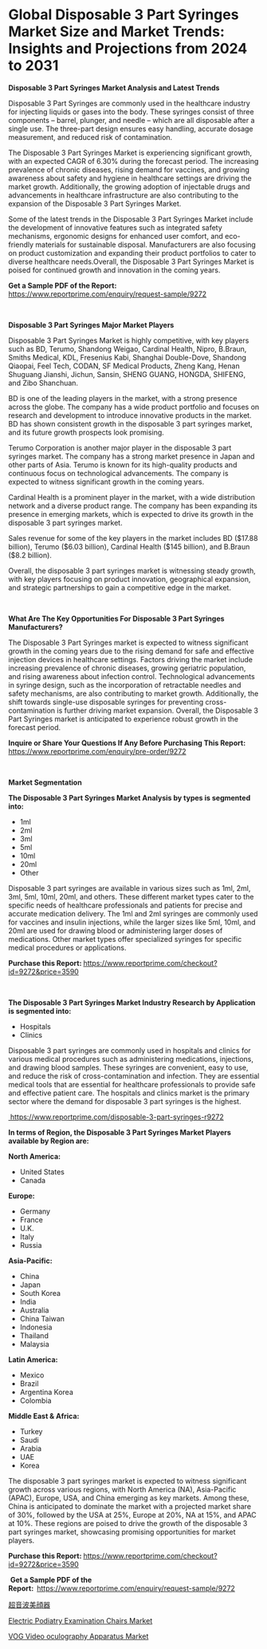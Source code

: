 <p><h1>Global Disposable 3 Part Syringes Market Size and Market Trends: Insights and Projections from 2024 to 2031</h1></p><p><strong>Disposable 3 Part Syringes Market Analysis and Latest Trends</strong></p>
<p><p>Disposable 3 Part Syringes are commonly used in the healthcare industry for injecting liquids or gases into the body. These syringes consist of three components – barrel, plunger, and needle – which are all disposable after a single use. The three-part design ensures easy handling, accurate dosage measurement, and reduced risk of contamination.</p><p>The Disposable 3 Part Syringes Market is experiencing significant growth, with an expected CAGR of 6.30% during the forecast period. The increasing prevalence of chronic diseases, rising demand for vaccines, and growing awareness about safety and hygiene in healthcare settings are driving the market growth. Additionally, the growing adoption of injectable drugs and advancements in healthcare infrastructure are also contributing to the expansion of the Disposable 3 Part Syringes Market.</p><p>Some of the latest trends in the Disposable 3 Part Syringes Market include the development of innovative features such as integrated safety mechanisms, ergonomic designs for enhanced user comfort, and eco-friendly materials for sustainable disposal. Manufacturers are also focusing on product customization and expanding their product portfolios to cater to diverse healthcare needs.Overall, the Disposable 3 Part Syringes Market is poised for continued growth and innovation in the coming years.</p></p>
<p><strong>Get a Sample PDF of the Report:&nbsp;</strong> <a href="https://www.reportprime.com/enquiry/request-sample/9272">https://www.reportprime.com/enquiry/request-sample/9272</a></p>
<p>&nbsp;</p>
<p><strong>Disposable 3 Part Syringes Major Market Players</strong></p>
<p><p>Disposable 3 Part Syringes Market is highly competitive, with key players such as BD, Terumo, Shandong Weigao, Cardinal Health, Nipro, B.Braun, Smiths Medical, KDL, Fresenius Kabi, Shanghai Double-Dove, Shandong Qiaopai, Feel Tech, CODAN, SF Medical Products, Zheng Kang, Henan Shuguang Jianshi, Jichun, Sansin, SHENG GUANG, HONGDA, SHIFENG, and Zibo Shanchuan.</p><p>BD is one of the leading players in the market, with a strong presence across the globe. The company has a wide product portfolio and focuses on research and development to introduce innovative products in the market. BD has shown consistent growth in the disposable 3 part syringes market, and its future growth prospects look promising.</p><p>Terumo Corporation is another major player in the disposable 3 part syringes market. The company has a strong market presence in Japan and other parts of Asia. Terumo is known for its high-quality products and continuous focus on technological advancements. The company is expected to witness significant growth in the coming years.</p><p>Cardinal Health is a prominent player in the market, with a wide distribution network and a diverse product range. The company has been expanding its presence in emerging markets, which is expected to drive its growth in the disposable 3 part syringes market.</p><p>Sales revenue for some of the key players in the market includes BD ($17.88 billion), Terumo ($6.03 billion), Cardinal Health ($145 billion), and B.Braun ($8.2 billion).</p><p>Overall, the disposable 3 part syringes market is witnessing steady growth, with key players focusing on product innovation, geographical expansion, and strategic partnerships to gain a competitive edge in the market.</p></p>
<p>&nbsp;</p>
<p><strong>What Are The Key Opportunities For Disposable 3 Part Syringes Manufacturers?</strong></p>
<p><p>The Disposable 3 Part Syringes market is expected to witness significant growth in the coming years due to the rising demand for safe and effective injection devices in healthcare settings. Factors driving the market include increasing prevalence of chronic diseases, growing geriatric population, and rising awareness about infection control. Technological advancements in syringe design, such as the incorporation of retractable needles and safety mechanisms, are also contributing to market growth. Additionally, the shift towards single-use disposable syringes for preventing cross-contamination is further driving market expansion. Overall, the Disposable 3 Part Syringes market is anticipated to experience robust growth in the forecast period.</p></p>
<p><strong>Inquire or Share Your Questions If Any Before Purchasing This Report:</strong> <a href="https://www.reportprime.com/enquiry/pre-order/9272">https://www.reportprime.com/enquiry/pre-order/9272</a></p>
<p>&nbsp;</p>
<p><strong>Market Segmentation</strong></p>
<p><strong>The Disposable 3 Part Syringes Market Analysis by types is segmented into:</strong></p>
<p><ul><li>1ml</li><li>2ml</li><li>3ml</li><li>5ml</li><li>10ml</li><li>20ml</li><li>Other</li></ul></p>
<p><p>Disposable 3 part syringes are available in various sizes such as 1ml, 2ml, 3ml, 5ml, 10ml, 20ml, and others. These different market types cater to the specific needs of healthcare professionals and patients for precise and accurate medication delivery. The 1ml and 2ml syringes are commonly used for vaccines and insulin injections, while the larger sizes like 5ml, 10ml, and 20ml are used for drawing blood or administering larger doses of medications. Other market types offer specialized syringes for specific medical procedures or applications.</p></p>
<p><strong>Purchase this Report:&nbsp;</strong><a href="https://www.reportprime.com/checkout?id=9272&price=3590">https://www.reportprime.com/checkout?id=9272&price=3590</a></p>
<p>&nbsp;</p>
<p><strong>The Disposable 3 Part Syringes Market Industry Research by Application is segmented into:</strong></p>
<p><ul><li>Hospitals</li><li>Clinics</li></ul></p>
<p><p>Disposable 3 part syringes are commonly used in hospitals and clinics for various medical procedures such as administering medications, injections, and drawing blood samples. These syringes are convenient, easy to use, and reduce the risk of cross-contamination and infection. They are essential medical tools that are essential for healthcare professionals to provide safe and effective patient care. The hospitals and clinics market is the primary sector where the demand for disposable 3 part syringes is the highest.</p></p>
<p><a href="https://www.reportprime.com/disposable-3-part-syringes-r9272">&nbsp;https://www.reportprime.com/disposable-3-part-syringes-r9272</a></p>
<p><strong>In terms of Region, the Disposable 3 Part Syringes Market Players available by Region are:</strong></p>
<p>
    <p> <strong> North America: </strong>
        <ul>
            <li>United States</li>
            <li>Canada</li>
        </ul>
        </p> 
    <p> <strong> Europe: </strong>
        <ul>
            <li>Germany</li>
            <li>France</li>
            <li>U.K.</li>
            <li>Italy</li>
            <li>Russia</li>
        </ul>
        </p> 
    <p> <strong> Asia-Pacific: </strong>
        <ul>
            <li>China</li>
            <li>Japan</li>
            <li>South Korea</li>
            <li>India</li>
            <li>Australia</li>
            <li>China Taiwan</li>
            <li>Indonesia</li>
            <li>Thailand</li>
            <li>Malaysia</li>
        </ul>
        </p> 
    <p> <strong> Latin America: </strong>
        <ul>
            <li>Mexico</li>
            <li>Brazil</li>
            <li>Argentina Korea</li>
            <li>Colombia</li>
        </ul>
        </p> 
    <p> <strong> Middle East & Africa: </strong>
        <ul>
            <li>Turkey</li>
            <li>Saudi</li>
            <li>Arabia</li>
            <li>UAE</li>
            <li>Korea</li>
        </ul>
    </p>
    </p>
<p><p>The disposable 3 part syringes market is expected to witness significant growth across various regions, with North America (NA), Asia-Pacific (APAC), Europe, USA, and China emerging as key markets. Among these, China is anticipated to dominate the market with a projected market share of 30%, followed by the USA at 25%, Europe at 20%, NA at 15%, and APAC at 10%. These regions are poised to drive the growth of the disposable 3 part syringes market, showcasing promising opportunities for market players.</p></p>
<p><strong>Purchase this Report: </strong><a href="https://www.reportprime.com/checkout?id=9272&price=3590">https://www.reportprime.com/checkout?id=9272&price=3590</a></p>
<p>&nbsp;<strong>Get a Sample PDF of the Report:&nbsp;&nbsp;</strong><a href="https://www.reportprime.com/enquiry/request-sample/9272">https://www.reportprime.com/enquiry/request-sample/9272</a></p>
<p><strong></strong></p>
<p><p><a href="https://github.com/lily-u-genius/Market-Research-Report-List-1/blob/main/982227923468.md">超音波美顔器</a></p><p><a href="https://github.com/suaretopek9/Market-Research-Report-List-2/blob/main/electric-podiatry-examination-chairs-market.md">Electric Podiatry Examination Chairs Market</a></p><p><a href="https://github.com/moyahfrancoestellec51j635wcx/Market-Research-Report-List-2/blob/main/vog-video-oculography-apparatus-market.md">VOG Video oculography Apparatus Market</a></p></p>